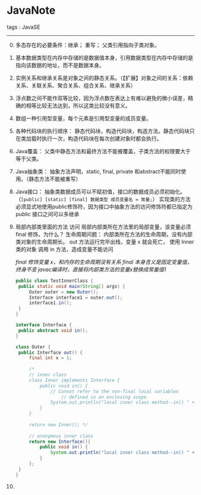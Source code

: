# JavaNote

tags : JavaSE

---

0. 多态存在的必要条件：继承； 重写； 父类引用指向子类对象。
1. 基本数据类型在内存中存储的是数据值本身，引用数据类型在内存中存储的是指向该数据的地址，而不是数据本身。
2. 实例关系和继承关系是对象之间的静态关系。（【扩展】对象之间的关系：依赖关系、关联关系、聚合关系、组合关系、继承关系）
3. 浮点数之间不能作双等比较，因为浮点数在表达上有难以避免的微小误差，精确的相等比较无法达到，所以这类比较没有意义。
4. 数组一种引用型变量，每个元素是引用型变量的成员变量。
5. 各种代码块的执行顺序： 静态代码块，构造代码块，构造方法。静态代码块只在类加载时执行一次，构造代码块在每次创建对象时都会执行。
6. Java覆盖： 父类中静态方法和最终方法不能被覆盖，子类方法的权限要大于等于父类。
7. Java抽象类： 抽象方法声明，static, final, private 和abstract不能同时使用。（静态方法不能被重写）
8. Java接口： 抽象类数据成员可以不赋初值，接口的数据成员必须初始化。（`[public] [static] [final] 数据类型 成员变量名 = 常量;`）
   实现类的方法必须显式地使用public修饰符，因为接口中抽象方法的访问修饰符都已指定为public
   接口之间可以多继承
9. 局部内部类里面的方法 访问 局部内部类所在方法里的局部变量，该变量必须 final 修饰，为什么？
   	生命周期问题： 内部类所在方法的生命周期，没有内部类对象的生命周期长。
   			out 方法运行完毕出栈，变量 x 就会死亡，
   			使用 Inner 类的对象 调用 in 方法，造成变量不能访问

   *final 修饰变量 x，和内存的生命周期没有关系
   final 本身含义是固定变量值，终身不变
   javac编译时，直接将内部类方法的变量x替换成常量值1*

   ```java
   public class TestInnerClass {
   	public static void main(String[] args) {
   		Outer outer = new Outer();
   		Interface interface1 = outer.out();
   		interface1.in();
   	}
   }

   interface Interface {
   	public abstract void in();
   }

   class Outer {
   	public Interface out() {
   		final int x = 1;
   		
   		/*
   		// inner class
   		class Inner implements Interface {
   			public void in() {
   		    	// Cannot refer to the non-final local variablex
                    // defined in an enclosing scope
   				System.out.println("local inner class method--in() " + x);
   			}
   		}
   		
   		return new Inner(); */
   		
   		// anonymous inner class
   		return new Interface(){
   		    public void in() {
   		        System.out.println("local inner class method--in() " + x);
   		    }
   		};
   	}
   }
   ```
10. ​
